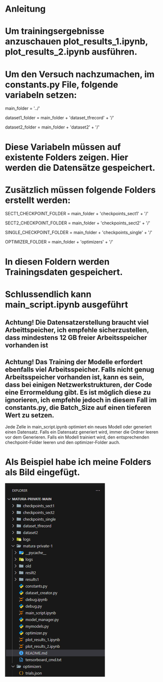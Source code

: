 # Anleitung

# Um trainingsergebnisse anzuschauen plot_results_1.ipynb, plot_results_2.ipynb ausführen.

# Um den Versuch nachzumachen, im constants.py File, folgende variabeln setzen:

main_folder = '../'

dataset1_folder = main_folder + 'dataset_tfrecord' + '/'

dataset2_folder = main_folder + 'dataset2' + '/'


# Diese Variabeln müssen auf existente Folders zeigen. Hier werden die Datensätze gespeichert.

# Zusätzlich müssen folgende Folders erstellt werden:

  SECT1_CHECKPOINT_FOLDER = main_folder + 'checkpoints_sect1' + '/'
  
  SECT2_CHECKPOINT_FOLDER = main_folder + 'checkpoints_sect2' + '/'
  
  SINGLE_CHECKPOINT_FOLDER = main_folder + 'checkpoints_single' + '/'
  
  OPTIMIZER_FOLDER = main_folder + 'optimizers' + '/'
  

# In diesen Foldern werden Trainingsdaten gespeichert.

# Schlussendlich kann main_script.ipynb ausgeführt
## Achtung! Die Datensatzerstellung braucht viel Arbeittspeicher, ich empfehle sicherzustellen, dass mindestens 12 GB freier Arbeitsspeicher vorhanden ist
## Achtung! Das Training der Modelle erfordert ebenfalls viel Arbeitsspeicher. Falls nicht genug Arbeitsspeicher vorhanden ist, kann es sein, dass bei einigen Netzwerkstrukturen, der Code eine Errormeldung gibt. Es ist möglich diese zu ignorieren, ich empfehle jedoch in diesem Fall im constants.py, die Batch_Size auf einen tieferen Wert zu setzen.

Jede Zelle in main_script.ipynb optimiert ein neues Modell oder generiert einen Datensatz. Falls ein Datensatz generiert wird, immer die Ordner leeren vor dem Generieren. Falls ein Modell trainiert wird, den entsprechenden chechpoint-Folder leeren und den optimizer-Folder auch.

# Als Beispiel habe ich meine Folders als Bild eingefügt.
![alt text](Folders.png)

